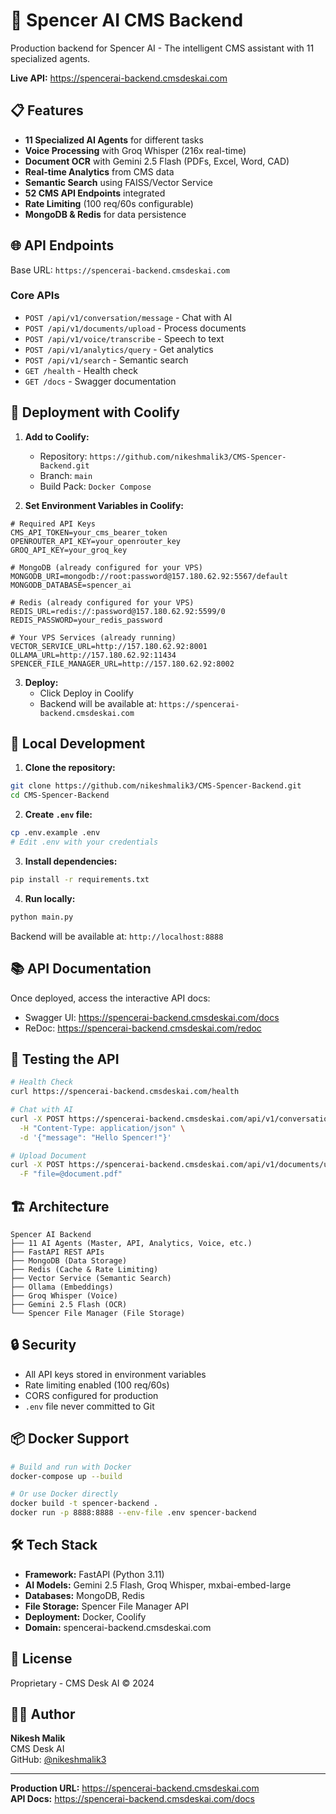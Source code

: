 # 🚀 Spencer AI CMS Backend

Production backend for Spencer AI - The intelligent CMS assistant with 11 specialized agents.

**Live API:** https://spencerai-backend.cmsdeskai.com

## 📋 Features

- **11 Specialized AI Agents** for different tasks
- **Voice Processing** with Groq Whisper (216x real-time)
- **Document OCR** with Gemini 2.5 Flash (PDFs, Excel, Word, CAD)
- **Real-time Analytics** from CMS data
- **Semantic Search** using FAISS/Vector Service
- **52 CMS API Endpoints** integrated
- **Rate Limiting** (100 req/60s configurable)
- **MongoDB & Redis** for data persistence

## 🌐 API Endpoints

Base URL: `https://spencerai-backend.cmsdeskai.com`

### Core APIs
- `POST /api/v1/conversation/message` - Chat with AI
- `POST /api/v1/documents/upload` - Process documents
- `POST /api/v1/voice/transcribe` - Speech to text
- `POST /api/v1/analytics/query` - Get analytics
- `POST /api/v1/search` - Semantic search
- `GET /health` - Health check
- `GET /docs` - Swagger documentation

## 🐳 Deployment with Coolify

1. **Add to Coolify:**
   - Repository: `https://github.com/nikeshmalik3/CMS-Spencer-Backend.git`
   - Branch: `main`
   - Build Pack: `Docker Compose`

2. **Set Environment Variables in Coolify:**
```env
# Required API Keys
CMS_API_TOKEN=your_cms_bearer_token
OPENROUTER_API_KEY=your_openrouter_key
GROQ_API_KEY=your_groq_key

# MongoDB (already configured for your VPS)
MONGODB_URI=mongodb://root:password@157.180.62.92:5567/default
MONGODB_DATABASE=spencer_ai

# Redis (already configured for your VPS)
REDIS_URL=redis://:password@157.180.62.92:5599/0
REDIS_PASSWORD=your_redis_password

# Your VPS Services (already running)
VECTOR_SERVICE_URL=http://157.180.62.92:8001
OLLAMA_URL=http://157.180.62.92:11434
SPENCER_FILE_MANAGER_URL=http://157.180.62.92:8002
```

3. **Deploy:**
   - Click Deploy in Coolify
   - Backend will be available at: `https://spencerai-backend.cmsdeskai.com`

## 🚀 Local Development

1. **Clone the repository:**
```bash
git clone https://github.com/nikeshmalik3/CMS-Spencer-Backend.git
cd CMS-Spencer-Backend
```

2. **Create `.env` file:**
```bash
cp .env.example .env
# Edit .env with your credentials
```

3. **Install dependencies:**
```bash
pip install -r requirements.txt
```

4. **Run locally:**
```bash
python main.py
```

Backend will be available at: `http://localhost:8888`

## 📚 API Documentation

Once deployed, access the interactive API docs:
- Swagger UI: https://spencerai-backend.cmsdeskai.com/docs
- ReDoc: https://spencerai-backend.cmsdeskai.com/redoc

## 🧪 Testing the API

```bash
# Health Check
curl https://spencerai-backend.cmsdeskai.com/health

# Chat with AI
curl -X POST https://spencerai-backend.cmsdeskai.com/api/v1/conversation/message \
  -H "Content-Type: application/json" \
  -d '{"message": "Hello Spencer!"}'

# Upload Document
curl -X POST https://spencerai-backend.cmsdeskai.com/api/v1/documents/upload \
  -F "file=@document.pdf"
```

## 🏗️ Architecture

```
Spencer AI Backend
├── 11 AI Agents (Master, API, Analytics, Voice, etc.)
├── FastAPI REST APIs
├── MongoDB (Data Storage)
├── Redis (Cache & Rate Limiting)
├── Vector Service (Semantic Search)
├── Ollama (Embeddings)
├── Groq Whisper (Voice)
├── Gemini 2.5 Flash (OCR)
└── Spencer File Manager (File Storage)
```

## 🔒 Security

- All API keys stored in environment variables
- Rate limiting enabled (100 req/60s)
- CORS configured for production
- `.env` file never committed to Git

## 📦 Docker Support

```bash
# Build and run with Docker
docker-compose up --build

# Or use Docker directly
docker build -t spencer-backend .
docker run -p 8888:8888 --env-file .env spencer-backend
```

## 🛠️ Tech Stack

- **Framework:** FastAPI (Python 3.11)
- **AI Models:** Gemini 2.5 Flash, Groq Whisper, mxbai-embed-large
- **Databases:** MongoDB, Redis
- **File Storage:** Spencer File Manager API
- **Deployment:** Docker, Coolify
- **Domain:** spencerai-backend.cmsdeskai.com

## 📝 License

Proprietary - CMS Desk AI © 2024

## 👨‍💻 Author

**Nikesh Malik**  
CMS Desk AI  
GitHub: [@nikeshmalik3](https://github.com/nikeshmalik3)

---

**Production URL:** https://spencerai-backend.cmsdeskai.com  
**API Docs:** https://spencerai-backend.cmsdeskai.com/docs